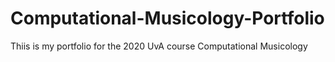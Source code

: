 # Computational-Musicology-Portfolio
Thiis is my portfolio for the 2020 UvA course Computational Musicology
